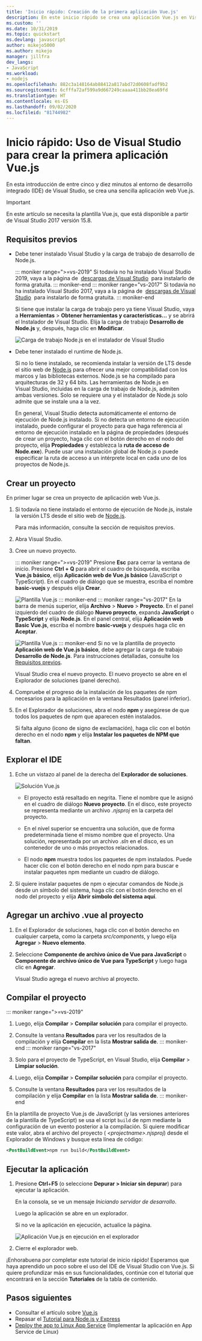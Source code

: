 ```yaml
---
title: 'Inicio rápido: Creación de la primera aplicación Vue.js'
description: En este inicio rápido se crea una aplicación Vue.js en Visual Studio mediante Herramientas de Node.js para Visual Studio
ms.custom: ''
ms.date: 10/31/2019
ms.topic: quickstart
ms.devlang: javascript
author: mikejo5000
ms.author: mikejo
manager: jillfra
dev_langs:
- JavaScript
ms.workload:
- nodejs
ms.openlocfilehash: 882c3a148164ab88412a817abd72d0608fadf9b2
ms.sourcegitcommit: 6cfffa72af599a9d667249caaaa411bb28ea69fd
ms.translationtype: HT
ms.contentlocale: es-ES
ms.lasthandoff: 09/02/2020
ms.locfileid: "81744982"
---
```

# <a name="quickstart-use-visual-studio-to-create-your-first-vuejs-app"></a>Inicio rápido: Uso de Visual Studio para crear la primera aplicación Vue.js

En esta introducción de entre cinco y diez minutos al entorno de desarrollo integrado (IDE) de Visual Studio, se crea una sencilla aplicación web Vue.js.

> [!IMPORTANT]
> En este artículo se necesita la plantilla Vue.js, que está disponible a partir de Visual Studio 2017 versión 15.8.

## <a name="prerequisites"></a>Requisitos previos

* Debe tener instalado Visual Studio y la carga de trabajo de desarrollo de Node.js.

    ::: moniker range=">=vs-2019"
    Si todavía no ha instalado Visual Studio 2019, vaya a la página de  [descargas de Visual Studio](https://visualstudio.microsoft.com/downloads/)  para instalarlo de forma gratuita.
    ::: moniker-end
    ::: moniker range="vs-2017"
    Si todavía no ha instalado Visual Studio 2017, vaya a la página de  [descargas de Visual Studio](https://visualstudio.microsoft.com/downloads/)  para instalarlo de forma gratuita.
    ::: moniker-end

    Si tiene que instalar la carga de trabajo pero ya tiene Visual Studio, vaya a **Herramientas** > **Obtener herramientas y características…** y se abrirá el Instalador de Visual Studio. Elija la carga de trabajo **Desarrollo de Node.js** y, después, haga clic en **Modificar**.

    ![Carga de trabajo Node.js en el instalador de Visual Studio](../ide/media/quickstart-nodejs-workload.png)

* Debe tener instalado el runtime de Node.js.

    Si no lo tiene instalado, se recomienda instalar la versión de LTS desde el sitio web de [Node.js](https://nodejs.org/en/download/) para ofrecer una mejor compatibilidad con los marcos y las bibliotecas externos. Node.js se ha compilado para arquitecturas de 32 y 64 bits. Las herramientas de Node.js en Visual Studio, incluidas en la carga de trabajo de Node.js, admiten ambas versiones. Solo se requiere una y el instalador de Node.js solo admite que se instale una a la vez.
    
    En general, Visual Studio detecta automáticamente el entorno de ejecución de Node.js instalado. Si no detecta un entorno de ejecución instalado, puede configurar el proyecto para que haga referencia al entorno de ejecución instalado en la página de propiedades (después de crear un proyecto, haga clic con el botón derecho en el nodo del proyecto, elija **Propiedades** y establezca la **ruta de acceso de Node.exe**). Puede usar una instalación global de Node.js o puede especificar la ruta de acceso a un intérprete local en cada uno de los proyectos de Node.js. 

## <a name="create-a-project"></a>Crear un proyecto

En primer lugar se crea un proyecto de aplicación web Vue.js.

1. Si todavía no tiene instalado el entorno de ejecución de Node.js, instale la versión LTS desde el sitio web de [Node.js](https://nodejs.org/en/download/).

    Para más información, consulte la sección de requisitos previos.

1. Abra Visual Studio.

1. Cree un nuevo proyecto.

    ::: moniker range=">=vs-2019"
    Presione **Esc** para cerrar la ventana de inicio. Presione **Ctrl + Q** para abrir el cuadro de búsqueda, escriba **Vue.js básico**, elija **Aplicación web de Vue.js básico** (JavaScript o TypeScript). En el cuadro de diálogo que se muestra, escriba el nombre **basic-vuejs** y después elija **Crear**.

    ![Plantilla Vue.js](../javascript/media/vs-2019/vuejs-template.png)
    ::: moniker-end
    ::: moniker range="vs-2017"
    En la barra de menús superior, elija **Archivo** > **Nuevo** > **Proyecto**. En el panel izquierdo del cuadro de diálogo **Nuevo proyecto**, expanda **JavaScript** o **TypeScript** y elija **Node.js**. En el panel central, elija **Aplicación web Basic Vue.js**, escriba el nombre **basic-vuejs** y después haga clic en **Aceptar**.

    ![Plantilla Vue.js](../javascript/media/vuejs-template.png)
    ::: moniker-end
    Si no ve la plantilla de proyecto **Aplicación web de Vue.js básico**, debe agregar la carga de trabajo **Desarrollo de Node.js**. Para instrucciones detalladas, consulte los [Requisitos previos](#prerequisites).

    Visual Studio crea el nuevo proyecto. El nuevo proyecto se abre en el Explorador de soluciones (panel derecho).

1. Compruebe el progreso de la instalación de los paquetes de npm necesarios para la aplicación en la ventana Resultados (panel inferior).

1. En el Explorador de soluciones, abra el nodo **npm** y asegúrese de que todos los paquetes de npm que aparecen estén instalados.

    Si falta alguno (icono de signo de exclamación), haga clic con el botón derecho en el nodo **npm** y elija **Instalar los paquetes de NPM que faltan**.

## <a name="explore-the-ide"></a>Explorar el IDE

1. Eche un vistazo al panel de la derecha del **Explorador de soluciones**.

     ![Solución Vue.js](../javascript/media/vuejs-solution.png)

   - El proyecto está resaltado en negrita. Tiene el nombre que le asignó en el cuadro de diálogo **Nuevo proyecto**. En el disco, este proyecto se representa mediante un archivo .*njsproj* en la carpeta del proyecto.

   - En el nivel superior se encuentra una solución, que de forma predeterminada tiene el mismo nombre que el proyecto. Una solución, representada por un archivo .*sln* en el disco, es un contenedor de uno o más proyectos relacionados.

   - El nodo **npm** muestra todos los paquetes de npm instalados. Puede hacer clic con el botón derecho en el nodo npm para buscar e instalar paquetes npm mediante un cuadro de diálogo.

2. Si quiere instalar paquetes de npm o ejecutar comandos de Node.js desde un símbolo del sistema, haga clic con el botón derecho en el nodo del proyecto y elija **Abrir símbolo del sistema aquí**.

## <a name="add-a-vue-file-to-the-project"></a>Agregar un archivo .vue al proyecto

1. En el Explorador de soluciones, haga clic con el botón derecho en cualquier carpeta, como la carpeta *src/components*, y luego elija **Agregar** > **Nuevo elemento**.

1. Seleccione **Componente de archivo único de Vue para JavaScript** o **Componente de archivo único de Vue para TypeScript** y luego haga clic en **Agregar**.

    Visual Studio agrega el nuevo archivo al proyecto.

## <a name="build-the-project"></a>Compilar el proyecto

::: moniker range=">=vs-2019"
1. Luego, elija **Compilar** > **Compilar solución** para compilar el proyecto.

1. Consulte la ventana **Resultados** para ver los resultados de la compilación y elija **Compilar** en la lista **Mostrar salida de**.
::: moniker-end
::: moniker range="vs-2017"
1. Solo para el proyecto de TypeScript, en Visual Studio, elija **Compilar** > **Limpiar solución**.

1. Luego, elija **Compilar** > **Compilar solución** para compilar el proyecto.

1. Consulte la ventana **Resultados** para ver los resultados de la compilación y elija **Compilar** en la lista **Mostrar salida de**.
::: moniker-end

En la plantilla de proyecto Vue.js de JavaScript (y las versiones anteriores de la plantilla de TypeScript) se usa el script `build` de npm mediante la configuración de un evento posterior a la compilación. Si quiere modificar este valor, abra el archivo del proyecto ( *\<projectname\>.njsproj*) desde el Explorador de Windows y busque esta línea de código:

```xml
<PostBuildEvent>npm run build</PostBuildEvent>
```

## <a name="run-the-application"></a>Ejecutar la aplicación

1. Presione **Ctrl**+**F5** (o seleccione **Depurar > Iniciar sin depurar**) para ejecutar la aplicación.

   En la consola, se ve un mensaje *Iniciando servidor de desarrollo*.

   Luego la aplicación se abre en un explorador.
   
   Si no ve la aplicación en ejecución, actualice la página.

   ![Aplicación Vue.js en ejecución en el explorador](../javascript/media/vuejs-running-app.png)

1. Cierre el explorador web.

¡Enhorabuena por completar este tutorial de inicio rápido! Esperamos que haya aprendido un poco sobre el uso del IDE de Visual Studio con Vue.js. Si quiere profundizar más en sus funcionalidades, continúe con el tutorial que encontrará en la sección **Tutoriales** de la tabla de contenido.

## <a name="next-steps"></a>Pasos siguientes

- Consultar el artículo sobre [Vue.js](create-application-with-vuejs.md)
- Repasar el [Tutorial para Node.js y Express](tutorial-nodejs.md)
- [Deploy the app to Linux App Service](../javascript/publish-nodejs-app-azure.md) (Implementar la aplicación en App Service de Linux)
